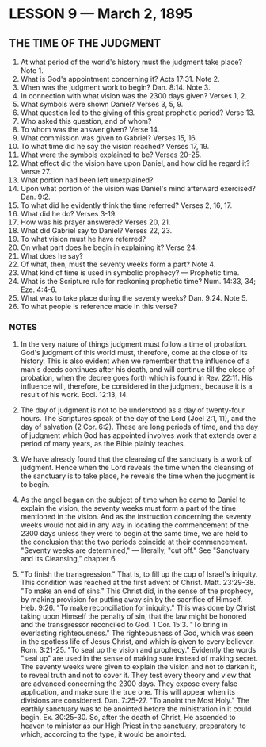 # LESSON 9 — March 2, 1895

## THE TIME OF THE JUDGMENT

1. At what period of the world's history must the judgment take place? Note 1.
2. What is God's appointment concerning it? Acts 17:31. Note 2.
3. When was the judgment work to begin? Dan. 8:14. Note 3.
4. In connection with what vision was the 2300 days given? Verses 1, 2.
5. What symbols were shown Daniel? Verses 3, 5, 9.
6. What question led to the giving of this great prophetic period? Verse 13.
7. Who asked this question, and of whom?
8. To whom was the answer given? Verse 14.
9. What commission was given to Gabriel? Verses 15, 16.
10. To what time did he say the vision reached? Verses 17, 19.
11. What were the symbols explained to be? Verses 20-25.
12. What effect did the vision have upon Daniel, and how did he regard it? Verse 27.
13. What portion had been left unexplained?
14. Upon what portion of the vision was Daniel's mind afterward exercised? Dan. 9:2.
15. To what did he evidently think the time referred? Verses 2, 16, 17.
16. What did he do? Verses 3-19.
17. How was his prayer answered? Verses 20, 21.
18. What did Gabriel say to Daniel? Verses 22, 23.
19. To what vision must he have referred?
20. On what part does he begin in explaining it? Verse 24.
21. What does he say?
22. Of what, then, must the seventy weeks form a part? Note 4.
23. What kind of time is used in symbolic prophecy? — Prophetic time.
24. What is the Scripture rule for reckoning prophetic time? Num. 14:33, 34; Eze. 4:4-6.
25. What was to take place during the seventy weeks? Dan. 9:24. Note 5.
26. To what people is reference made in this verse?

### NOTES

1. In the very nature of things judgment must follow a time of probation. God's judgment of this world must, therefore, come at the close of its history. This is also evident when we remember that the influence of a man's deeds continues after his death, and will continue till the close of probation, when the decree goes forth which is found in Rev. 22:11. His influence will, therefore, be considered in the judgment, because it is a result of his work. Eccl. 12:13, 14.

2. The day of judgment is not to be understood as a day of twenty-four hours. The Scriptures speak of the day of the Lord (Joel 2:1, 11), and the day of salvation (2 Cor. 6:2). These are long periods of time, and the day of judgment which God has appointed involves work that extends over a period of many years, as the Bible plainly teaches.

3. We have already found that the cleansing of the sanctuary is a work of judgment. Hence when the Lord reveals the time when the cleansing of the sanctuary is to take place, he reveals the time when the judgment is to begin.

4. As the angel began on the subject of time when he came to Daniel to explain the vision, the seventy weeks must form a part of the time mentioned in the vision. And as the instruction concerning the seventy weeks would not aid in any way in locating the commencement of the 2300 days unless they were to begin at the same time, we are held to the conclusion that the two periods coincide at their commencement. "Seventy weeks are determined," — literally, "cut off." See "Sanctuary and Its Cleansing," chapter 6.

5. "To finish the transgression." That is, to fill up the cup of Israel's iniquity. This condition was reached at the first advent of Christ. Matt. 23:29-38. "To make an end of sins." This Christ did, in the sense of the prophecy, by making provision for putting away sin by the sacrifice of Himself. Heb. 9:26. "To make reconciliation for iniquity." This was done by Christ taking upon Himself the penalty of sin, that the law might be honored and the transgressor reconciled to God. 1 Cor. 15:3. "To bring in everlasting righteousness." The righteousness of God, which was seen in the spotless life of Jesus Christ, and which is given to every believer. Rom. 3:21-25. "To seal up the vision and prophecy." Evidently the words "seal up" are used in the sense of making sure instead of making secret. The seventy weeks were given to explain the vision and not to darken it, to reveal truth and not to cover it. They test every theory and view that are advanced concerning the 2300 days. They expose every false application, and make sure the true one. This will appear when its divisions are considered. Dan. 7:25-27. "To anoint the Most Holy." The earthly sanctuary was to be anointed before the ministration in it could begin. Ex. 30:25-30. So, after the death of Christ, He ascended to heaven to minister as our High Priest in the sanctuary, preparatory to which, according to the type, it would be anointed.